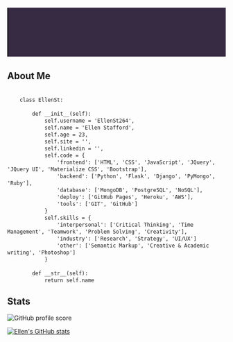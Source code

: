 <!--
**EllenSt264/EllenSt264** is a ✨ _special_ ✨ repository because its `README.md` (this file) appears on your GitHub profile.

Here are some ideas to get you started:

- 🔭 I’m currently working on ...
- 🌱 I’m currently learning ...
- 👯 I’m looking to collaborate on ...
- 🤔 I’m looking for help with ...
- 💬 Ask me about ...
- 📫 How to reach me: ...
- 😄 Pronouns: ...
- ⚡ Fun fact: ...
-->

![Header gif](media/header.gif)

## About Me 

```

    class EllenSt:

        def __init__(self):
            self.username = 'EllenSt264',
            self.name = 'Ellen Stafford',
            self.age = 23,
            self.site = '',
            self.linkedin = '',
            self.code = {
                'frontend': ['HTML', 'CSS', 'JavaScript', 'JQuery', 'JQuery UI', 'Materialize CSS', 'Bootstrap'],
                'backend': ['Python', 'Flask', 'Django', 'PyMongo', 'Ruby'],
                'database': ['MongoDB', 'PostgreSQL', 'NoSQL'],
                'deploy': ['GitHub Pages', 'Heroku', 'AWS'],
                'tools': ['GIT', 'GitHub']
            }
            self.skills = {
                'interpersonal': ['Critical Thinking', 'Time Management', 'Teamwork', 'Problem Solving', 'Creativity'],
                'industry': ['Research', 'Strategy', 'UI/UX']
                'other': ['Semantic Markup', 'Creative & Academic writing', 'Photoshop']
            }

        def __str__(self):
            return self.name

```

## Stats


![GitHub profile score](https://gitwar.herokuapp.com/badge?username=ellenst264&color=blueviolet&style=for-the-badge&label=PROFILE+SCORE)

[![Ellen's GitHub stats](https://github-readme-stats.vercel.app/api?username=ellenst264)](https://github.com/ellenst264/github-readme-stats)

<!--START_SECTION:waka-->
<!--END_SECTION:waka-->